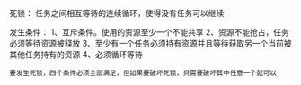 死锁：
    任务之间相互等待的连续循环，使得没有任务可以继续

发生条件：
    1、互斥条件。使用的资源至少一个不能共享
    2、资源不能抢占，任务必须等待资源被释放
    3、至少有一个任务必须持有资源并且等待获取另一个当前被其他任务持有的资源
    4、必须循环等待

    要发生死锁，四个条件必须全部满足，但如果要破坏死锁，只需要破坏其中任意一个就可以